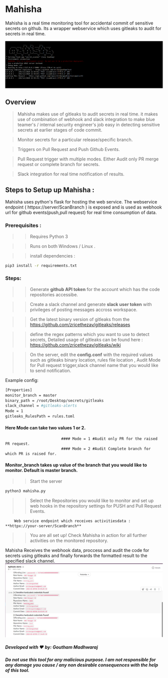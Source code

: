 # Mahisha
Mahisha is a real time monitoring tool for accidental commit of sensitive secrets on github. Its a wrapper webservice which uses gitleaks to audit for secrets in real time.

![Mahisha](/screenshots/mahisha_2.PNG)

## Overview

> Mahisha makes use of gitleaks to audit secrets in real time. it makes use of combination of webhook and slack integration to make blue teamer's / internal security engineer's job easy in detecting sensitive secrets at earlier stages of code commit.

> Monitor secrets for a particular release/specific branch.

> Triggers on Pull Request and Push Github Events.

> Pull Request trigger with multiple modes. Either Audit only PR merge request or complete branch for secrets.

> Slack integration for real time notification of results.

## Steps to Setup up Mahisha :

Mahisha uses python's flask for hosting the web service. The webservice endpoint ( httpsx://server/ScanBranch ) is exposed and is used as webhook url for github events(push,pull request) for real time consumption of data.

### Prerequisites :

>> Requires Python 3

>> Runs on both Windows / Linux .

>> install dependencies :
```bash
pip3 install -r requirements.txt
```

### Steps:

>> Generate **github API token** for the account which has the code repositories accessibe.

>> Create a slack channel and generate **slack user token** with privileges of posting messages accross workspace.

>> Get the latest binary version of gitleaks from the https://github.com/zricethezav/gitleaks/releases

>> define the regex patterns which you want to use to detect secrets, Detailed usage of gitleaks can be found here : https://github.com/zricethezav/gitleaks/wiki

>> On the server, edit the **config.conf** with the required values such as gitleaks binary location, rules file location , Audit Mode for Pull request trigger,slack channel name that you would like to send notification.

Example config:

```bash
[Properties]
monitor_branch = master
binary_path = /root/Desktop/secrets/gitleaks
slack_channel = #gitleaks-alerts
Mode = 1
gitleaks_RulesPath = rules.toml
```
        
#### Here Mode can take two values 1 or 2. 
                             #### Mode = 1 #Audit only PR for the raised PR request.
                             #### Mode = 2 #Audit Complete branch for which PR is raised for.

#### Monitor_branch takes up value of the branch that you would like to monitor. Default is master branch.

>> Start the server
```bash
python3 mahisha.py
```
>> Select the Repositories you would like to monitor and set up web hooks in the repository settings for PUSH and Pull Request Events.

        Web service endpoint which receives activitiesdata : **httpx://your-server/ScanBranch**

>> You are all set up! Check Mahisha in action for all further activities on the monitored repository.

Mahisha Receives the webhook data, proccess and audit the code for secrets using gitleaks and finally forwards the formatted result to the specified slack channel.
![Mahisha](/screenshots/mahisha_3.PNG)
##### Developed with ♥️ by: Goutham Madhwaraj
##### Do not use this tool for any malicious purpose. I am not responsible for any damage you cause / any non desirable consequences with the help of this tool.

